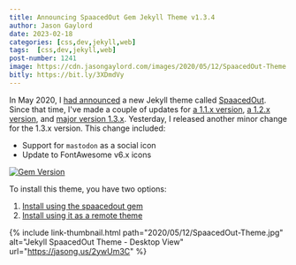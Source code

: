 ```yaml
---
title: Announcing SpaacedOut Gem Jekyll Theme v1.3.4
author: Jason Gaylord
date: 2023-02-18
categories: [css,dev,jekyll,web]
tags:  [css,dev,jekyll,web]
post-number: 1241
image: https://cdn.jasongaylord.com/images/2020/05/12/SpaacedOut-Theme.jpg
bitly: https://bit.ly/3XDmdVy
---
```


In May 2020, I [had announced](https://jasong.us/3fBMNtn) a new Jekyll theme called [SpaacedOut](https://jasong.us/2ywUm3C). Since that time, I've made a couple of updates for [a 1.1.x version](https://jasong.us/3ehYK5i), [a 1.2.x version](https://jasong.us/3bgqQyZ), and [major version 1.3.x](https://jasong.us/3IkiPbc). Yesterday, I released another minor change for the 1.3.x version. This change included:

- Support for `mastodon` as a social icon
- Update to FontAwesome v6.x icons

[![Gem Version](https://badge.fury.io/rb/spaacedout.svg)](https://jasong.us/3bp45GJ)

To install this theme, you have two options:

1. [Install using the spaacedout gem](https://jasong.us/3fBMNtn#install-using-the-spaacedout-gem)
2. [Install using it as a remote theme](https://jasong.us/3fBMNtn#install-using-remote-theme)

{% include link-thumbnail.html path="2020/05/12/SpaacedOut-Theme.jpg" alt="Jekyll SpaacedOut Theme - Desktop View" url="https://jasong.us/2ywUm3C" %}